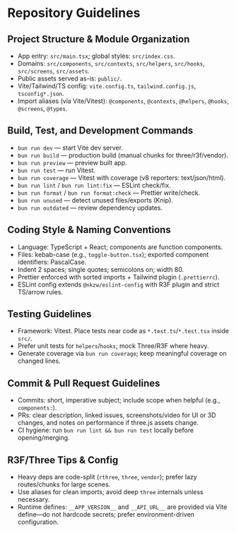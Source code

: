 # Repository Guidelines

## Project Structure & Module Organization
- App entry: `src/main.tsx`; global styles: `src/index.css`.
- Domains: `src/components`, `src/contexts`, `src/helpers`, `src/hooks`, `src/screens`, `src/assets`.
- Public assets served as-is: `public/`.
- Vite/Tailwind/TS config: `vite.config.ts`, `tailwind.config.js`, `tsconfig*.json`.
- Import aliases (via Vite/Vitest): `@components`, `@contexts`, `@helpers`, `@hooks`, `@screens`, `@types`.

## Build, Test, and Development Commands
- `bun run dev` — start Vite dev server.
- `bun run build` — production build (manual chunks for three/r3f/vendor).
- `bun run preview` — preview built app.
- `bun run test` — run Vitest.
- `bun run coverage` — Vitest with coverage (v8 reporters: text/json/html).
- `bun run lint` / `bun run lint:fix` — ESLint check/fix.
- `bun run format` / `bun run format:check` — Prettier write/check.
- `bun run unused` — detect unused files/exports (Knip).
- `bun run outdated` — review dependency updates.

## Coding Style & Naming Conventions
- Language: TypeScript + React; components are function components.
- Files: kebab-case (e.g., `toggle-button.tsx`); exported component identifiers: PascalCase.
- Indent 2 spaces; single quotes; semicolons on; width 80.
- Prettier enforced with sorted imports + Tailwind plugin (`.prettierrc`).
- ESLint config extends `@nkzw/eslint-config` with R3F plugin and strict TS/arrow rules.

## Testing Guidelines
- Framework: Vitest. Place tests near code as `*.test.ts`/`*.test.tsx` inside `src/`.
- Prefer unit tests for `helpers`/`hooks`; mock Three/R3F where heavy.
- Generate coverage via `bun run coverage`; keep meaningful coverage on changed lines.

## Commit & Pull Request Guidelines
- Commits: short, imperative subject; include scope when helpful (e.g., `components:`).
- PRs: clear description, linked issues, screenshots/video for UI or 3D changes, and notes on performance if three.js assets change.
- CI hygiene: run `bun run lint && bun run test` locally before opening/merging.

## R3F/Three Tips & Config
- Heavy deps are code-split (`rthree`, `three`, `vendor`); prefer lazy routes/chunks for large scenes.
- Use aliases for clean imports; avoid deep `three` internals unless necessary.
- Runtime defines: `__APP_VERSION__` and `__API_URL__` are provided via Vite define—do not hardcode secrets; prefer environment-driven configuration.
